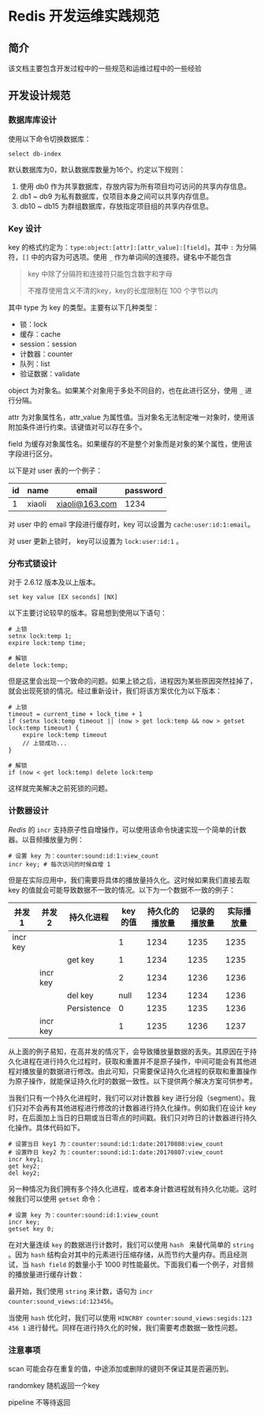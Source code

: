# Redis 开发运维实践规范

## 简介

该文档主要包含开发过程中的一些规范和运维过程中的一些经验



## 开发设计规范

### 数据库库设计

使用以下命令切换数据库：

```redis
select db-index
```

默认数据库为0，默认数据库数量为16个。约定以下规则：

1. 使用 db0 作为共享数据库，存放内容为所有项目均可访问的共享内存信息。
2. db1 ~ db9 为私有数据库，仅项目本身之间可以共享内存信息。
3. db10 ~ db15 为群组数据库，存放指定项目组的共享内存信息。




### Key 设计

key 的格式约定为：`type:object:[attr]:[attr_value]:[field]`。其中 `:` 为分隔符，`[]` 中的内容为可选项。使用 `_` 作为单词间的连接符。键名中不能包含

> key 中除了分隔符和连接符只能包含数字和字母
>
> 不推荐使用含义不清的key，key的长度限制在 100 个字节以内

其中 type 为 key 的类型。主要有以下几种类型：

- 锁：lock
- 缓存：cache
- session：session
- 计数器：counter
- 队列：list
- 验证数据：validate

object 为对象名。如果某个对象用于多处不同目的，也在此进行区分，使用 `_` 进行分隔。

attr 为对象属性名，attr_value 为属性值。当对象名无法制定唯一对象时，使用该附加条件进行约束。该键值对可以存在多个。

field 为缓存对象属性名。如果缓存的不是整个对象而是对象的某个属性，使用该字段进行区分。

以下是对 user 表的一个例子：

| id   | name   | email          | password |
| ---- | ------ | -------------- | -------- |
| 1    | xiaoli | xiaoli@163.com | 1234     |

对 user 中的 email 字段进行缓存时，key 可以设置为 `cache:user:id:1:email`。

对 user 更新上锁时， key可以设置为 `lock:user:id:1` 。 



### 分布式锁设计

对于 2.6.12 版本及以上版本。

```redis
set key value [EX seconds] [NX]
```

以下主要讨论较早的版本。容易想到使用以下语句：

```redis
# 上锁
setnx lock:temp 1;
expire lock:temp time;

# 解锁
delete lock:temp;
```

但是这里会出现一个致命的问题。如果上锁之后，进程因为某些原因突然挂掉了，就会出现死锁的情况。经过重新设计，我们将该方案优化为以下版本：

```redis
# 上锁
timeout = current_time + lock_time + 1 
if (setnx lock:temp timeout || (now > get lock:temp && now > getset lock:temp timeout) {
	expire lock:temp timeout
	// 上锁成功...
}

# 解锁
if (now < get lock:temp) delete lock:temp
```

这样就完美解决之前死锁的问题。



### 计数器设计

*Redis* 的 `incr` 支持原子性自增操作，可以使用该命令快速实现一个简单的计数器。以音频播放量为例：

```redis
# 设置 key 为：counter:sound:id:1:view_count
incr key; # 每次访问的时候自增 1
```

但是在实际应用中，我们需要将具体的播放量持久化。这时候如果我们直接去取 key 的值就会可能导致数据不一致的情况。以下为一个数据不一致的例子：

| 并发1      | 并发2      | 持久化进程       | key 的值 | 持久化的播放量 | 记录的播放量 | 实际播放量 |
| -------- | -------- | ----------- | ------ | ------- | ------ | ----- |
| incr key |          |             | 1      | 1234    | 1235   | 1235  |
|          |          | get key     | 1      | 1234    | 1235   | 1235  |
|          | incr key |             | 2      | 1234    | 1236   | 1236  |
|          |          | del key     | null   | 1234    | 1234   | 1236  |
|          |          | Persistence | 0      | 1235    | 1235   | 1236  |
|          | incr key |             | 1      | 1235    | 1236   | 1237  |

从上面的例子易知，在高并发的情况下，会导致播放量数据的丢失。其原因在于持久化进程在进行持久化过程时，获取和重置并不是原子操作，中间可能会有其他进程对播放量的数据进行修改。由此可知，只需要保证持久化进程的获取和重置操作为原子操作，就能保证持久化时的数据一致性。以下提供两个解决方案可供参考。

当我们只有一个持久化进程时，我们可以对计数器 key 进行分段（segment）。我们只对不会再有其他进程进行修改的计数器进行持久化操作。例如我们在设计 key 时，在后面加上当日的日期或当日零点的时间戳。我们只对昨日的计数器进行持久化操作。具体代码如下。

```redis
# 设置当日 key1 为：counter:sound:id:1:date:20170808:view_count
# 设置昨日 key2 为：counter:sound:id:1:date:20170807:view_count
incr key1;
get key2;
del key2;
```

另一种情况为我们拥有多个持久化进程，或者本身计数进程就有持久化功能。这时候我们可以使用 `getset` 命令：

```redis
# 设置 key 为：counter:sound:id:1:view_count
incr key;
getset key 0;
```

在对大量连续 `key` 的数据进行计数时，我们可以使用 `hash ` 来替代简单的 `string` 。因为 `hash` 结构会对其中的元素进行压缩存储，从而节约大量内存。而且经测试，当 `hash field` 的数量小于 1000 时性能最优。下面我们看一个例子，对音频的播放量进行缓存计数：

最开始，我们使用 `string` 来计数，语句为 `incr counter:sound_views:id:123456`。

当使用 `hash` 优化时，我们可以使用 `HINCRBY counter:sound_views:segids:123 456 1` 进行替代。同样在进行持久化的时候，我们需要考虑数据一致性问题。



### 注意事项

scan 可能会存在重复的值，中途添加或删除的键则不保证其是否遍历到。

randomkey 随机返回一个key

pipeline 不等待返回